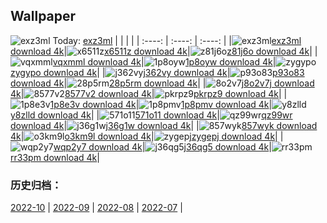 ## Wallpaper
![exz3ml](https://w.wallhaven.cc/full/ex/wallhaven-exz3ml.jpg) Today: [exz3ml](https://th.wallhaven.cc/small/ex/exz3ml.jpg)
|      |      |      |
| :----: | :----: | :----: |
|![exz3ml](https://th.wallhaven.cc/small/ex/exz3ml.jpg)[exz3ml download 4k](https://wallhaven.cc/w/exz3ml)|![x6511z](https://th.wallhaven.cc/small/x6/x6511z.jpg)[x6511z download 4k](https://wallhaven.cc/w/x6511z)|![z81j6o](https://th.wallhaven.cc/small/z8/z81j6o.jpg)[z81j6o download 4k](https://wallhaven.cc/w/z81j6o)|
|![vqxmml](https://th.wallhaven.cc/small/vq/vqxmml.jpg)[vqxmml download 4k](https://wallhaven.cc/w/vqxmml)|![1p8oyw](https://th.wallhaven.cc/small/1p/1p8oyw.jpg)[1p8oyw download 4k](https://wallhaven.cc/w/1p8oyw)|![zygypo](https://th.wallhaven.cc/small/zy/zygypo.jpg)[zygypo download 4k](https://wallhaven.cc/w/zygypo)|
|![j362vy](https://th.wallhaven.cc/small/j3/j362vy.jpg)[j362vy download 4k](https://wallhaven.cc/w/j362vy)|![p93o83](https://th.wallhaven.cc/small/p9/p93o83.jpg)[p93o83 download 4k](https://wallhaven.cc/w/p93o83)|![28p5rm](https://th.wallhaven.cc/small/28/28p5rm.jpg)[28p5rm download 4k](https://wallhaven.cc/w/28p5rm)|
|![8o2v7j](https://th.wallhaven.cc/small/8o/8o2v7j.jpg)[8o2v7j download 4k](https://wallhaven.cc/w/8o2v7j)|![8577v2](https://th.wallhaven.cc/small/85/8577v2.jpg)[8577v2 download 4k](https://wallhaven.cc/w/8577v2)|![pkrpz9](https://th.wallhaven.cc/small/pk/pkrpz9.jpg)[pkrpz9 download 4k](https://wallhaven.cc/w/pkrpz9)|
|![1p8e3v](https://th.wallhaven.cc/small/1p/1p8e3v.jpg)[1p8e3v download 4k](https://wallhaven.cc/w/1p8e3v)|![1p8pmv](https://th.wallhaven.cc/small/1p/1p8pmv.jpg)[1p8pmv download 4k](https://wallhaven.cc/w/1p8pmv)|![y8zlld](https://th.wallhaven.cc/small/y8/y8zlld.jpg)[y8zlld download 4k](https://wallhaven.cc/w/y8zlld)|
|![571o11](https://th.wallhaven.cc/small/57/571o11.jpg)[571o11 download 4k](https://wallhaven.cc/w/571o11)|![qz99wr](https://th.wallhaven.cc/small/qz/qz99wr.jpg)[qz99wr download 4k](https://wallhaven.cc/w/qz99wr)|![j36g1w](https://th.wallhaven.cc/small/j3/j36g1w.jpg)[j36g1w download 4k](https://wallhaven.cc/w/j36g1w)|
|![857wyk](https://th.wallhaven.cc/small/85/857wyk.jpg)[857wyk download 4k](https://wallhaven.cc/w/857wyk)|![o3km9l](https://th.wallhaven.cc/small/o3/o3km9l.jpg)[o3km9l download 4k](https://wallhaven.cc/w/o3km9l)|![zygepj](https://th.wallhaven.cc/small/zy/zygepj.jpg)[zygepj download 4k](https://wallhaven.cc/w/zygepj)|
|![wqp2y7](https://th.wallhaven.cc/small/wq/wqp2y7.jpg)[wqp2y7 download 4k](https://wallhaven.cc/w/wqp2y7)|![j36qg5](https://th.wallhaven.cc/small/j3/j36qg5.jpg)[j36qg5 download 4k](https://wallhaven.cc/w/j36qg5)|![rr33pm](https://th.wallhaven.cc/small/rr/rr33pm.jpg)[rr33pm download 4k](https://wallhaven.cc/w/rr33pm)|

### 历史归档：
[2022-10](https://github.com/april-projects/april-wallpaper/tree/main/picture/2022-10/) | [2022-09](https://github.com/april-projects/april-wallpaper/tree/main/picture/2022-09/) | [2022-08](https://github.com/april-projects/april-wallpaper/tree/main/picture/2022-08/) | [2022-07](https://github.com/april-projects/april-wallpaper/tree/main/picture/2022-07/) | 